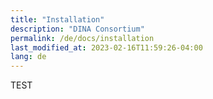 ```yaml
---
title: "Installation"
description: "DINA Consortium"
permalink: /de/docs/installation
last_modified_at: 2023-02-16T11:59:26-04:00
lang: de
---
```


TEST
